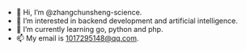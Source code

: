 - 👋 Hi, I’m @zhangchunsheng-science.
- 👀 I’m interested in backend development and artificial intelligence.
- 🌱 I’m currently learning go, python and php.
- 📫 My email is 1017295148@qq.com.

<!---
zhangchunsheng-science/zhangchunsheng-science is a ✨ special ✨ repository because its `README.md` (this file) appears on your GitHub profile.
You can click the Preview link to take a look at your changes.
--->

